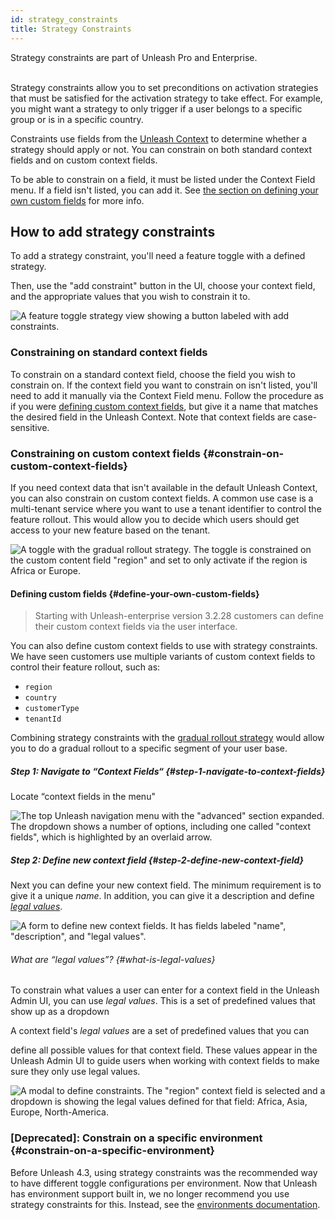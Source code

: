 ```yaml
---
id: strategy_constraints
title: Strategy Constraints
---
```


<div class="alert alert--info" role="alert">
  Strategy constraints are part of Unleash Pro and Enterprise.
</div>
<BR />

Strategy constraints allow you to set preconditions on activation strategies that must be satisfied for the activation strategy to take effect. For example, you might want a strategy to only trigger if a user belongs to a specific group or is in a specific country.

Constraints use fields from the [Unleash Context](../user_guide/unleash_context) to determine whether a strategy should apply or not. You can constrain on both standard context fields and on custom context fields.

To be able to constrain on a field, it must be listed under the Context Field menu. If a field isn't listed, you can add it. See [the section on defining your own custom fields](#define-your-own-custom-fields) for more info.

## How to add strategy constraints

To add a strategy constraint, you'll need a feature toggle with a defined strategy.

Then, use the "add constraint" button in the UI, choose your context field, and the appropriate values that you wish to constrain it to.

![A feature toggle strategy view showing a button labeled with add constraints.](/img/add-constraint.png)


### Constraining on standard context fields

To constrain on a standard context field, choose the field you wish to constrain on. If the context field you want to constrain on isn't listed, you'll need to add it manually via the Context Field menu. Follow the procedure as if you were [defining custom context fields](#define-your-own-custom-fields), but give it a name that matches the desired field in the Unleash Context. Note that context fields are case-sensitive.

### Constraining on custom context fields {#constrain-on-custom-context-fields}

If you need context data that isn't available in the default Unleash Context, you can also constrain on custom context fields. A common use case is a multi-tenant service where you want to use a tenant identifier to control the feature rollout. This would allow you to decide which users should get access to your new feature based on the tenant.

![A toggle with the gradual rollout strategy. The toggle is constrained on the custom content field \"region\" and set to only activate if the region is Africa or Europe.](/img/custom-constraints.png)

#### Defining custom fields {#define-your-own-custom-fields}

> Starting with Unleash-enterprise version 3.2.28 customers can define their custom context fields via the user interface.

You can also define custom context fields to use with strategy constraints. We have seen customers use multiple variants of custom context fields to control their feature rollout, such as:

- `region`
- `country`
- `customerType`
- `tenantId`

Combining strategy constraints with the [gradual rollout strategy](../user_guide/activation_strategy#gradual-rollout) would allow you to do a gradual rollout to a specific segment of your user base.

##### Step 1: Navigate to “Context Fields“ {#step-1-navigate-to-context-fields}

Locate “context fields in the menu"

![The top Unleash navigation menu with the \"advanced\" section expanded. The dropdown shows a number of options, including one called \"context fields\", which is highlighted by an overlaid arrow.](/img/context-fields.png)

##### Step 2: Define new context field {#step-2-define-new-context-field}

Next you can define your new context field. The minimum requirement is to give it a unique _name_. In addition, you can give it a description and define [_legal values_](#what-is-legal-values).

![A form to define new context fields. It has fields labeled \"name\", \"description\", and \"legal values\".](/img/new_context_field.png)

###### What are “legal values”? {#what-is-legal-values}

To constrain what values a user can enter for a context field in the Unleash Admin UI, you can use _legal values_. This is a set of predefined values that show up as a dropdown

A context field's _legal values_ are a set of predefined values that you can

define all possible values for that context field. These values appear in the Unleash Admin UI to guide users when working with context fields to make sure they only use legal values.

![A modal to define constraints. The \"region\" context field is selected and a dropdown is showing the legal values defined for that field: Africa, Asia, Europe, North-America.](/img/constraints_legal_values.png)

### [Deprecated]: Constrain on a specific environment {#constrain-on-a-specific-environment}

Before Unleash 4.3, using strategy constraints was the recommended way to have different toggle configurations per environment. Now that Unleash has environment support built in, we no longer recommend you use strategy constraints for this. Instead, see the [environments documentation](../user_guide/environments).

